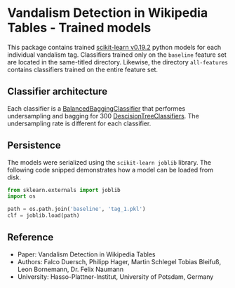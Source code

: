 # Vandalism Detection in Wikipedia Tables - Trained models #
This package contains trained [scikit-learn v0.19.2](http://scikit-learn.org/) python models for each individual vandalism tag. Classifiers trained only on the `baseline` feature set are located in the same-titled directory. Likewise, the directory `all-features` contains classifiers trained on the entire feature set.

## Classifier architecture ##
Each classifier is a [BalancedBaggingClassifier](http://contrib.scikit-learn.org/imbalanced-learn/stable/generated/imblearn.ensemble.BalancedBaggingClassifier.html#imblearn.ensemble.BalancedBaggingClassifier) that performes undersampling and bagging for 300 [DescisionTreeClassifiers](http://scikit-learn.org/stable/modules/generated/sklearn.tree.DecisionTreeClassifier.html). The undersampling rate is different for each classifier.

## Persistence ##
The models were serialized using the `scikit-learn joblib` library. The following code snipped demonstrates how a model can be loaded from disk.

```python
from sklearn.externals import joblib
import os

path = os.path.join('baseline', 'tag_1.pkl')
clf = joblib.load(path)
```

## Reference ##
- Paper: Vandalism Detection in Wikipedia Tables
- Authors: Falco Duersch, Philipp Hager, Martin Schlegel
Tobias Bleifuß, Leon Bornemann, Dr. Felix Naumann
- University: Hasso-Plattner-Institut, University of Potsdam, Germany
